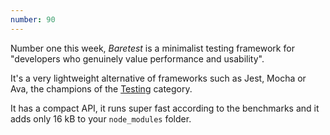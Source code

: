 ```yaml
---
number: 90
---
```


Number one this week, _Baretest_ is a minimalist testing framework for "developers who genuinely value performance and usability".

It's a very lightweight alternative of frameworks such as Jest, Mocha or Ava, the champions of the [Testing](https://bestofjs.org/projects?tags=test-framework) category.

It has a compact API, it runs super fast according to the benchmarks and it adds only 16 kB to your `node_modules` folder.
